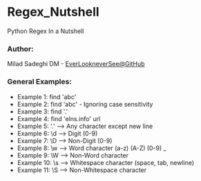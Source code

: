 # Regex_Nutshell
Python Regex In a Nutshell

### Author:
Milad Sadeghi DM - [EverLookneverSee@GitHub](https://elns.info)

### General Examples:
* Example 1: find 'abc'
* Example 2: find 'abc' - Ignoring case sensitivity
* Example 3: find '.'
* Example 4: find 'elns.info' url
* Example 5: '.' --> Any character except new line
* Example 6: \d --> Digit (0-9)
* Example 7: \D --> Non-Digit (0-9)
* Example 8: \w --> Word character (a-z) (A-Z) (0-9) _
* Example 9: \W --> Non-Word character
* Example 10: \s --> Whitespace character (space, tab, newline)
* Example 11: \S --> Non-Whitespace character
